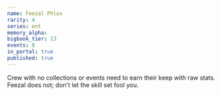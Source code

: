 ```yaml
---
name: Feezal Phlox
rarity: 4
series: ent
memory_alpha:
bigbook_tier: 13
events: 0
in_portal: true
published: true
---
```


Crew with no collections or events need to earn their keep with raw stats. Feezal does not; don't let the skill set fool you.
